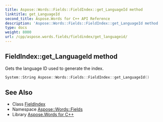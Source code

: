```yaml
---
title: Aspose::Words::Fields::FieldIndex::get_LanguageId method
linktitle: get_LanguageId
second_title: Aspose.Words for C++ API Reference
description: 'Aspose::Words::Fields::FieldIndex::get_LanguageId method. Gets the language ID used to generate the index in C++.'
type: docs
weight: 8000
url: /cpp/aspose.words.fields/fieldindex/get_languageid/
---
```

## FieldIndex::get_LanguageId method


Gets the language ID used to generate the index.

```cpp
System::String Aspose::Words::Fields::FieldIndex::get_LanguageId()
```

## See Also

* Class [FieldIndex](../)
* Namespace [Aspose::Words::Fields](../../)
* Library [Aspose.Words for C++](../../../)
